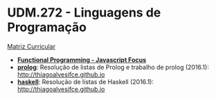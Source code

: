 # UDM.272 - Linguagens de Programação

[Matriz Curricular](https://qacademico.ifce.edu.br/qacademico/index.asp?t=1012&TIPO_BUSCA_PLANO_ENSINO=PAUTA&CODIGO_BUSCA_PLANO_ENSINO=243711)

 * **[Functional Programming - Javascript Focus](https://speakerdeck.com/srmourasilva/functional-programming-javascript-focus)**
 * **[prolog](prolog/)**: Resolução de listas de Prolog e trabalho de prolog (2016.1): http://thiagoalvesifce.github.io
 * **[haskell](haskell/)**: Resolução de listas de Haskell (2016.1): http://thiagoalvesifce.github.io
